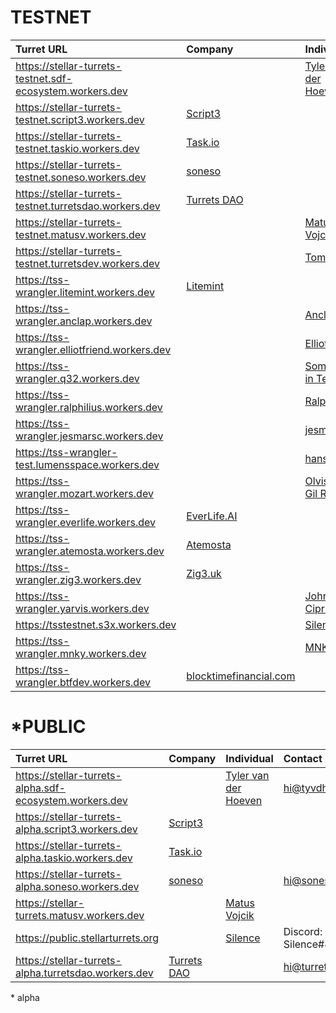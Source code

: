 # TESTNET

| Turret URL | Company | Individual | Contact |
| :- | :- | :- | :- |
| https://stellar-turrets-testnet.sdf-ecosystem.workers.dev | | [Tyler van der Hoeven](https://tyvdh.com/) | hi@tyvdh.com |
| https://stellar-turrets-testnet.script3.workers.dev | [Script3](https://www.script3.io/) | | |
| https://stellar-turrets-testnet.taskio.workers.dev | [Task.io](https://task.io/) | | |
| https://stellar-turrets-testnet.soneso.workers.dev | [soneso](https://soneso.com/) | |hi@soneso.com|
| https://stellar-turrets-testnet.turretsdao.workers.dev | [Turrets DAO](https://turretsdao.org/) | |hi@turretsdao.org|
| https://stellar-turrets-testnet.matusv.workers.dev |  | [Matus Vojcik](https://github.com/matusv) |  |
| https://stellar-turrets-testnet.turretsdev.workers.dev |  | [Tom Kiljo](https://www.turrets.dev/) | hi@turrets.dev |
| https://tss-wrangler.litemint.workers.dev | [Litemint](https://litemint.io/) |  |  |
| https://tss-wrangler.anclap.workers.dev |  | [Anclap](https://anclap.com) | info@anclap.com |
| https://tss-wrangler.elliotfriend.workers.dev |  | [Elliot Voris](https://github.com/elliotfriend) | elliot@voris.me |
| https://tss-wrangler.q32.workers.dev |  | [Someone in Texas](https://twitter.com/a_tx_person) |  |
| https://tss-wrangler.ralphilius.workers.dev |  | [Ralphilius](https://github.com/ralphilius) |  |
| https://tss-wrangler.jesmarsc.workers.dev |  | [jesmarsc](https://github.com/jesmarsc) |  |
| https://tss-wrangler-test.lumensspace.workers.dev |  | [hanseartic](https://github.com/hanseartic) |  |
| https://tss-wrangler.mozart.workers.dev |  | [Olvis E. Gil Ríos](https://github.com/Olvisgil) |  |
| https://tss-wrangler.everlife.workers.dev | [EverLife.AI](https://everlife.ai/) |  |  |
| https://tss-wrangler.atemosta.workers.dev | [Atemosta](https://atemosta.com/) |  |  |
| https://tss-wrangler.zig3.workers.dev | [Zig3.uk](https://zig3.uk/) |  |  |
| https://tss-wrangler.yarvis.workers.dev |  | [John Ciprian](https://github.com/jarvisuser90) |  |
| https://tsstestnet.s3x.workers.dev | | [Silence](https://github.com/silence48/) | Discord: Silence#8008 |
| https://tss-wrangler.mnky.workers.dev |  | [MNKY](https://github.com/nbarthel) |  |
| https://tss-wrangler.btfdev.workers.dev | [blocktimefinancial.com](https://blocktimefinancial.com/) |  | lou@blocktimefinancial.com |

# \*PUBLIC

| Turret URL | Company | Individual | Contact |
| :- | :- | :- | :- |
| https://stellar-turrets-alpha.sdf-ecosystem.workers.dev | | [Tyler van der Hoeven](https://tyvdh.com/) | hi@tyvdh.com |
| https://stellar-turrets-alpha.script3.workers.dev | [Script3](https://www.script3.io/) | | |
| https://stellar-turrets-alpha.taskio.workers.dev | [Task.io](https://task.io/) | | |
| https://stellar-turrets-alpha.soneso.workers.dev | [soneso](https://soneso.com/) | |hi@soneso.com|
| https://stellar-turrets.matusv.workers.dev | | [Matus Vojcik](https://github.com/matusv) | |
| https://public.stellarturrets.org | | [Silence](https://github.com/silence48/) | Discord: Silence#8008 |
| https://stellar-turrets-alpha.turretsdao.workers.dev | [Turrets DAO](https://turretsdao.org/)| |hi@turretsdao.org|
\* alpha
